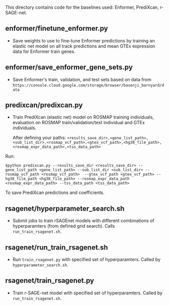 This directory contains code for the baselines used: Enformer, PrediXcan, r-SAGE-net. 

## enformer/finetune_enformer.py 
- Save weights to use to fine-tune Enformer predictions by training an elastic net model on all track predictions and mean GTEx expression data for Enformer train genes. 

## enformer/save_enformer_gene_sets.py 
- Save Enformer's train, validation, and test sets based on data from `https://console.cloud.google.com/storage/browser/basenji_barnyard/data`

## predixcan/predixcan.py 
- Train PrediXcan (elastic net) model on ROSMAP training individuals, evaluation on ROSMAP train/validation/test individual and GTEx individuals.

  After defining your paths: 
`<results_save_dir>,<gene_list_path>,<sub_list_dir>,<rosmap_vcf_path>,<gtex_vcf_path>,<hg38_file_path>,<rosmap_expr_data_path>,<tss_data_path>`  

Run:

`$python predixcan.py --results_save_dir <results_save_dir> --gene_list_path <gene_list_path> --sub_list_dir <sub_list_dir> --rosmap_vcf_path <rosmap_vcf_path>  --gtex_vcf_path <gtex_vcf_path> --hg38_file_path <hg38_file_path> --rosmap_expr_data_path <rosmap_expr_data_path> --tss_data_path <tss_data_path>`   

To save PrediXcan predictions and coefficients. 

## rsagenet/hyperparameter_search.sh 
- Submit jobs to train rSAGEnet models with different combinations of hyperparamters (from defined grid search). Calls `run_train_rsagenet.sh`. 

## rsagenet/run_train_rsagenet.sh 
- Run `train_rsagenet.py` with specified set of hyperparamters. Called by `hyperparameter_search.sh`.

## rsagenet/train_rsagenet.py
- Train r-SAGE-net model with specified set of hyperparamters. Called by `run_train_rsagenet.sh`.

